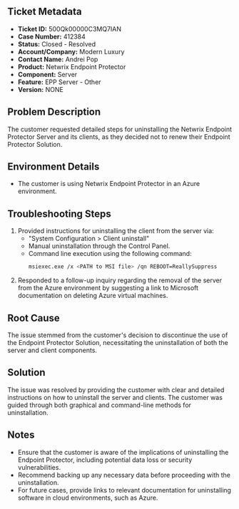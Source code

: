 ## Ticket Metadata
- **Ticket ID:** 500Qk00000C3MQ7IAN
- **Case Number:** 412384
- **Status:** Closed - Resolved
- **Account/Company:** Modern Luxury
- **Contact Name:** Andrei Pop
- **Product:** Netwrix Endpoint Protector
- **Component:** Server
- **Feature:** EPP Server - Other
- **Version:** NONE

## Problem Description
The customer requested detailed steps for uninstalling the Netwrix Endpoint Protector Server and its clients, as they decided not to renew their Endpoint Protector Solution.

## Environment Details
- The customer is using Netwrix Endpoint Protector in an Azure environment.

## Troubleshooting Steps
1. Provided instructions for uninstalling the client from the server via:
   - "System Configuration > Client uninstall"
   - Manual uninstallation through the Control Panel.
   - Command line execution using the following command:
     ```bash
     msiexec.exe /x <PATH to MSI file> /qn REBOOT=ReallySuppress
     ```
2. Responded to a follow-up inquiry regarding the removal of the server from the Azure environment by suggesting a link to Microsoft documentation on deleting Azure virtual machines.

## Root Cause
The issue stemmed from the customer's decision to discontinue the use of the Endpoint Protector Solution, necessitating the uninstallation of both the server and client components.

## Solution
The issue was resolved by providing the customer with clear and detailed instructions on how to uninstall the server and clients. The customer was guided through both graphical and command-line methods for uninstallation.

## Notes
- Ensure that the customer is aware of the implications of uninstalling the Endpoint Protector, including potential data loss or security vulnerabilities.
- Recommend backing up any necessary data before proceeding with the uninstallation.
- For future cases, provide links to relevant documentation for uninstalling software in cloud environments, such as Azure.